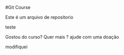 
#Git Course

Este é um arquivo de repositorio

teste

Gostou do curso? Quer mais ? ajude com uma doação

modifiquei
